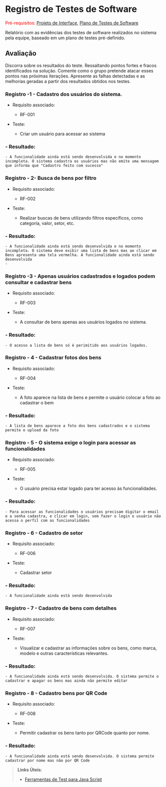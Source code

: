 # Registro de Testes de Software

<span style="color:red">Pré-requisitos: <a href="3-Projeto de Interface.md"> Projeto de Interface</a></span>, <a href="8-Plano de Testes de Software.md"> Plano de Testes de Software</a>

Relatório com as evidências dos testes de software realizados no sistema pela equipe, baseado em um plano de testes pré-definido.

## Avaliação

Discorra sobre os resultados do teste. Ressaltando pontos fortes e fracos identificados na solução. Comente como o grupo pretende atacar esses pontos nas próximas iterações. Apresente as falhas detectadas e as melhorias geradas a partir dos resultados obtidos nos testes.

### Registro -1 - Cadastro dos usuários do sistema.
- Requisito associado:
    - RF-001

- Teste:
    - Criar um usuário para acessar ao sistema

### - Resultado:
    - A funcionalidade ainda está sendo desenvolvida e no momento incompleta. O sistema cadastra os usuários mas não emite uma mensagem que informa que "Cadastro feito com sucesso"
 
### Registro - 2- Busca de bens por filtro
- Requisito associado:
    - RF-002

- Teste:
    - Realizar buscas de bens utilizando filtros específicos, como categoria, valor, setor, etc.

### - Resultado:
    - A funcionalidade ainda está sendo desenvolvida e no momento incompleta. O sistema deve exibir uma lista de bens mas ao clicar em Bens apresenta uma tela vermelha. A funcionalidade ainda está sendo desenvolvida
    - 
### Registro -3 - Apenas usuários cadastrados e logados podem consultar e cadastrar bens
- Requisito associado:
    - RF-003

- Teste:
    - A consultar de bens apenas aos usuários logados no sistema.

### - Resultado:
    - O acesso a lista de bens só é perimitido aos usuários logados.
    
 ### Registro - 4 - Cadastrar fotos dos bens
- Requisito associado:
    - RF-004

- Teste:
    - A foto aparece na lista de bens e permite o usuário  colocar a foto ao cadastrar o bem

### - Resultado:
    - A lista de bens aparece a foto dos bens cadastrados e o sistema permite o upload da foto

 ### Registro - 5 - O sistema exige o login para acessar as funcionalidades
- Requisito associado:
    - RF-005

- Teste:
    - O usuário precisa estar logado para ter acesso às funcionalidades.

### - Resultado:
    - Para acessar as funcionalidades o usuários precisam digitar o email e a senha cadastra, e clicar em login, sem fazer o login o usuário não acessa o perfil com as funcionalidades
    
 ### Registro - 6 - Cadastro de setor
- Requisito associado:
    - RF-006

- Teste:
    - Cadastrar setor

### - Resultado:
    - A funcionalidade ainda está sendo desenvolvida

 ### Registro - 7 - Cadastro de bens com detalhes
- Requisito associado:
    - RF-007

- Teste:
    - Visualizar e cadastrar as informações sobre os bens, como marca, modelo e outras características relevantes.

### - Resultado:
    - A funcionalidade ainda está sendo desenvolvida. O sistema permite o cadastrar e apagar os bens mas ainda não permite editar

### Registro - 8 - Cadastro bens por QR Code
- Requisito associado:
    - RF-008

- Teste:
    - Permitir cadastrar os bens tanto por  QRCode quanto por nome.

### - Resultado:
    - A funcionalidade ainda está sendo desenvolvida. O sistema permite cadastrar por nome mas não por QR Code
   

> **Links Úteis**:
> - [Ferramentas de Test para Java Script](https://geekflare.com/javascript-unit-testing/)
